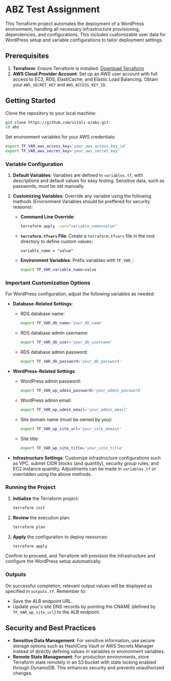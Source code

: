 # ABZ Test Assignment

This Terraform project automates the deployment of a WordPress environment, handling all necessary infrastructure provisioning, dependencies, and configurations. This includes customizable user data for WordPress setup and variable configurations to tailor deployment settings.

## Prerequisites

1. **Terraform**: Ensure Terraform is installed. [Download Terraform](https://developer.hashicorp.com/terraform/downloads)
2. **AWS Cloud Provider Account**: Set up an AWS user account with full access to EC2, RDS, ElastiCache, and Elastic Load Balancing. Obtain your `AWS_SECRET_KEY` and `AWS_ACCESS_KEY_ID`.

## Getting Started

Clone the repository to your local machine:

```bash
git clone https://github.com/vitali-o/abz.git
cd abz
```

Set environment variables for your AWS credentials:

```bash
export TF_VAR_aws_access_key='your_aws_access_key_id'
export TF_VAR_aws_secret_key='your_aws_secret_key'
```

### Variable Configuration

1. **Default Variables**: Variables are defined in `variables.tf`, with descriptions and default values for easy testing. Sensitive data, such as passwords, must be set manually.
2. **Customizing Variables**: Override any variable using the following methods (Environment Variables should be preffered for security reasons):

   - **Command Line Override**:
   
     ```bash
     terraform apply -var="variable_name=value"
     ```

   - **`terraform.tfvars` File**: Create a `terraform.tfvars` file in the root directory to define custom values:

     ```hcl
     variable_name = "value"
     ```

   - **Environment Variables**: Prefix variables with `TF_VAR_`:

     ```bash
     export TF_VAR_variable_name=value
     ```

### Important Customization Options

For WordPress configuration, adjust the following variables as needed:

- **Database-Related Settings**:
  - RDS database name:
    ```bash
    export TF_VAR_db_name='your_db_name'
    ```
  - RDS database admin username:
    ```bash
    export TF_VAR_db_user='your_db_username'
    ```
  - RDS database admin password:
    ```bash
    export TF_VAR_db_password='your_db_password'
    ```

- **WordPress-Related Settings**:
  - WordPress admin password:
    ```bash
    export TF_VAR_wp_admin_password='your_admin_password'
    ```
  - WordPress admin email:
    ```bash
    export TF_VAR_wp_admin_email='your_admin_email'
    ```
  - Site domain name (must be owned by you):
    ```bash
    export TF_VAR_wp_site_url='your_site_domain'
    ```
  - Site title:
    ```bash
    export TF_VAR_wp_site_title='your_site_title'
    ```

- **Infrastructure Settings**:
  Customize infrastructure configurations such as VPC, subnet CIDR blocks (and quantity), security group rules, and EC2 instance quantity. Adjustments can be made in `variables.tf` or overridden using the above methods.

### Running the Project

1. **Initialize** the Terraform project:

   ```bash
   terraform init
   ```

2. **Review** the execution plan:

   ```bash
   terraform plan
   ```

3. **Apply** the configuration to deploy resources:

   ```bash
   terraform apply
   ```

Confirm to proceed, and Terraform will provision the infrastructure and configure the WordPress setup automatically.

### Outputs

On successful completion, relevant output values will be displayed as specified in `outputs.tf`. Remember to:

- Save the ALB endpoint URL.
- Update your's site DNS records by pointing the CNAME (defined by `TF_VAR_wp_site_url`) to the ALB endpoint.

## Security and Best Practices

- **Sensitive Data Management**: For sensitive information, use secure storage options such as HashiCorp Vault or AWS Secrets Manager instead of directly defining values in variables or environment variables.
- **Remote State Management**: For production environments, store Terraform state remotely in an S3 bucket with state locking enabled through DynamoDB. This enhances security and prevents unauthorized changes.
